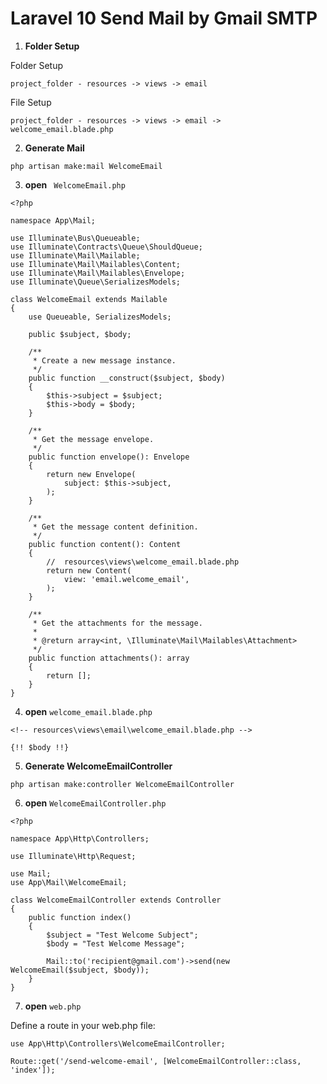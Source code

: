 # Laravel 10 Send Mail by Gmail SMTP

1. **Folder Setup**

Folder Setup

```
project_folder - resources -> views -> email
```

File Setup

```
project_folder - resources -> views -> email -> welcome_email.blade.php
```

2. **Generate Mail**

```
php artisan make:mail WelcomeEmail
```

3. **open** ` WelcomeEmail.php`

```
<?php

namespace App\Mail;

use Illuminate\Bus\Queueable;
use Illuminate\Contracts\Queue\ShouldQueue;
use Illuminate\Mail\Mailable;
use Illuminate\Mail\Mailables\Content;
use Illuminate\Mail\Mailables\Envelope;
use Illuminate\Queue\SerializesModels;

class WelcomeEmail extends Mailable
{
    use Queueable, SerializesModels;

    public $subject, $body;

    /**
     * Create a new message instance.
     */
    public function __construct($subject, $body)
    {
        $this->subject = $subject;
        $this->body = $body;
    }

    /**
     * Get the message envelope.
     */
    public function envelope(): Envelope
    {
        return new Envelope(
            subject: $this->subject,
        );
    }

    /**
     * Get the message content definition.
     */
    public function content(): Content
    {
        //  resources\views\welcome_email.blade.php
        return new Content(
            view: 'email.welcome_email',
        );
    }

    /**
     * Get the attachments for the message.
     *
     * @return array<int, \Illuminate\Mail\Mailables\Attachment>
     */
    public function attachments(): array
    {
        return [];
    }
}
```
4. **open** `welcome_email.blade.php`

```
<!-- resources\views\email\welcome_email.blade.php -->

{!! $body !!}
```

5. **Generate WelcomeEmailController**
```
php artisan make:controller WelcomeEmailController
```

6. **open** `WelcomeEmailController.php`

```
<?php

namespace App\Http\Controllers;

use Illuminate\Http\Request;

use Mail;
use App\Mail\WelcomeEmail;

class WelcomeEmailController extends Controller
{
    public function index() 
    {
        $subject = "Test Welcome Subject";
        $body = "Test Welcome Message";

        Mail::to('recipient@gmail.com')->send(new WelcomeEmail($subject, $body));
    }
}

```

7. **open** `web.php`

Define a route in your web.php file:
```
use App\Http\Controllers\WelcomeEmailController;

Route::get('/send-welcome-email', [WelcomeEmailController::class, 'index']);
```